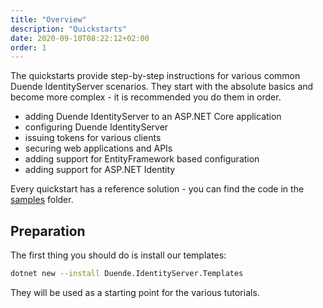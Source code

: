 ```yaml
---
title: "Overview"
description: "Quickstarts"
date: 2020-09-10T08:22:12+02:00
order: 1
---
```


The quickstarts provide step-by-step instructions for various common Duende IdentityServer scenarios. They start with the absolute basics and become more complex - it is recommended you do them in order.

* adding Duende IdentityServer to an ASP.NET Core application
* configuring Duende IdentityServer
* issuing tokens for various clients
* securing web applications and APIs
* adding support for EntityFramework based configuration
* adding support for ASP.NET Identity

Every quickstart has a reference solution - you can find the code in the [samples](https://github.com/DuendeSoftware/Samples/tree/main/IdentityServer/v6/Quickstarts) folder.

## Preparation
The first thing you should do is install our templates:

```bash title=Terminal
dotnet new --install Duende.IdentityServer.Templates
```

They will be used as a starting point for the various tutorials.
